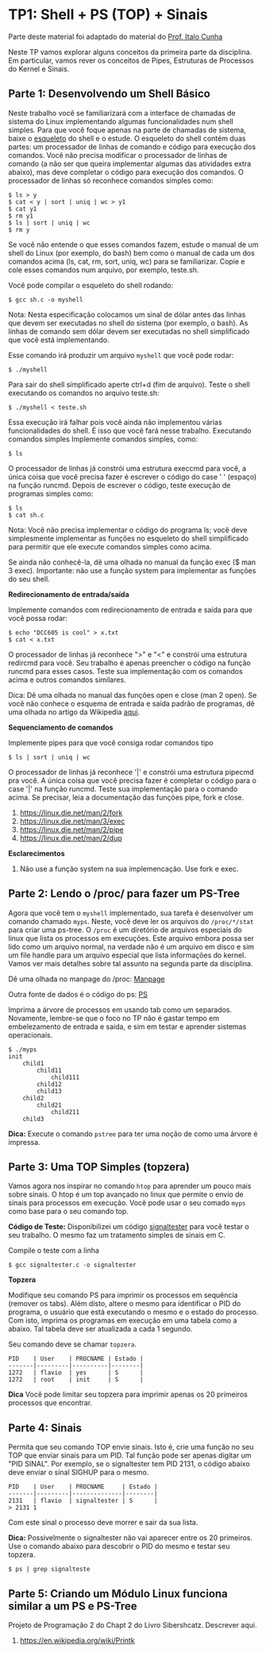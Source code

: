 TP1: Shell + PS (TOP) + Sinais
==============================

Parte deste material foi adaptado do material do [Prof. Italo Cunha](http://dcc.ufmg.br/~cunha)

Neste TP vamos explorar alguns conceitos da primeira parte da disciplina. Em particular, vamos rever os conceitos de Pipes, Estruturas de Processos do Kernel e Sinais.

Parte 1: Desenvolvendo um Shell Básico
--------------------------------------

Neste trabalho você se familiarizará com a interface de chamadas de sistema do Linux implementando algumas funcionalidades num shell simples. Para que você foque apenas na parte de chamadas de sistema, baixe o [esqueleto](https://gitlab.dcc.ufmg.br/cunha-dcc605/shell-assignment) do shell e o estude. O esqueleto do shell contém duas partes: um processador de linhas de comando e código para execução dos comandos. Você não precisa modificar o processador de linhas de comando (a não ser que queira implementar algumas das atividades extra abaixo), mas deve completar o código para execução dos comandos. O processador de linhas só reconhece comandos simples como:

```
$ ls > y
$ cat < y | sort | uniq | wc > y1
$ cat y1
$ rm y1
$ ls | sort | uniq | wc
$ rm y
```

Se você não entende o que esses comandos fazem, estude o manual de um shell do Linux (por exemplo, do bash) bem como o manual de cada um dos comandos acima (ls, cat, rm, sort, uniq, wc) para se familiarizar. Copie e cole esses comandos num arquivo, por exemplo, teste.sh.

Você pode compilar o esqueleto do shell rodando:

```
$ gcc sh.c -o myshell
```

Nota: Nesta especificação colocamos um sinal de dólar antes das linhas que devem ser executadas no shell do sistema (por exemplo, o bash). As linhas de comando sem dólar devem ser executadas no shell simplificado que você está implementando.

Esse comando irá produzir um arquivo `myshell` que você pode rodar:

```
$ ./myshell
```

Para sair do shell simplificado aperte ctrl+d (fim de arquivo). Teste o shell executando os comandos no arquivo teste.sh:

```
$ ./myshell < teste.sh
```

Essa execução irá falhar pois você ainda não implementou várias funcionalidades do shell. É isso que você fará nesse trabalho.
Executando comandos simples
Implemente comandos simples, como:

```
$ ls
```

O processador de linhas já constrói uma estrutura execcmd para você, a única coisa que você precisa fazer é escrever o código do case ' ' (espaço) na função runcmd. Depois de escrever o código, teste execução de programas simples como:

```
$ ls
$ cat sh.c
```

Nota: Você não precisa implementar o código do programa ls; você deve simplesmente implementar as funções no esqueleto do shell simplificado para permitir que ele execute comandos simples como acima.

Se ainda não conhecê-la, dê uma olhada no manual da função exec ($ man 3 exec). Importante: não use a função system para implementar as funções do seu shell.

**Redirecionamento de entrada/saída**

Implemente comandos com redirecionamento de entrada e saída para que você possa rodar:

```
$ echo "DCC605 is cool" > x.txt
$ cat < x.txt
```

O processador de linhas já reconhece ">" e "<" e constrói uma estrutura redircmd para você. Seu trabalho é apenas preencher o código na função runcmd para esses casos. Teste sua implementação com os comandos acima e outros comandos similares. 

Dica: Dê uma olhada no manual das funções open e close (man 2 open). Se você não conhece o esquema de entrada e saída padrão de programas, dê uma olhada no artigo da Wikipedia [aqui](https://gitlab.dcc.ufmg.br/cunha-dcc605/shell-assignment).

**Sequenciamento de comandos**

Implemente pipes para que você consiga rodar comandos tipo

```
$ ls | sort | uniq | wc
```

O processador de linhas já reconhece '|' e constrói uma estrutura pipecmd pra você. A única coisa que você precisa fazer é completar o código para o case '|' na função runcmd. Teste sua implementação para o comando acima. Se precisar, leia a documentação das funções pipe, fork e close.

  1. https://linux.die.net/man/2/fork
  1. https://linux.die.net/man/3/exec
  1. https://linux.die.net/man/2/pipe
  1. https://linux.die.net/man/2/dup


**Esclarecimentos**

  1. Não use a função system na sua implemencação. Use fork e exec.


Parte 2: Lendo o /proc/ para fazer um PS-Tree
---------------------------------------------

Agora que você tem o `myshell` implementado, sua tarefa é desenvolver um comando chamado `myps`. Neste, você deve ler os arquivos do `/proc/*/stat` para criar uma ps-tree. O `/proc` é um diretório de arquivos especiais do linux que lista os processos em execuções. Este arquivo embora possa ser lido como um arquivo normal, na verdade não é um arquivo em disco e sim um file handle para um arquivo especial que lista informações do kernel. Vamos ver mais detalhes sobre tal assunto na segunda parte da disciplina.

Dê uma olhada no manpage do /proc: [Manpage](http://man7.org/linux/man-pages/man5/proc.5.html)

Outra fonte de dados é o código do ps: [PS](https://github.com/thlorenz/procps/blob/master/deps/procps/proc/readproc.c)

Imprima a árvore de processos em usando tab como um separados. Novamente, lembre-se que o foco no TP não é gastar tempo em embelezamento de entrada e saída, e sim em testar e aprender sistemas operacionais.

```
$ ./myps
init
    child1
        child11
            child111
        child12
        child13
    child2
        child21
            child211
    child3
```

**Dica:** Execute o comando `pstree` para ter uma noção de como uma árvore é impressa.

Parte 3: Uma TOP Simples (topzera)
----------------------------------

Vamos agora nos inspirar no comando `htop` para aprender um pouco mais sobre sinais. O htop é um top avançado no linux que permite o envio de sinais para processos em execução. Você pode usar o seu comado `myps` como base para o seu comando top.

**Código de Teste:** Disponibilizei um código [signaltester](https://github.com/flaviovdf/SO-2017-1/blob/master/tp1/signaltester/tester.c) para você testar o seu trabalho. O mesmo faz um tratamento simples de sinais em C. 

Compile o teste com a linha

```
$ gcc signaltester.c -o signaltester
```


**Topzera**

Modifique seu comando PS para imprimir os processos em sequência (remover os tabs). Além disto, altere o mesmo para identificar o PID do programa, o usuário que está executando o mesmo e o estado do processo. Com isto, imprima os programas em execução em uma tabela como a abaixo. Tal tabela deve ser atualizada a cada 1 segundo.

Seu comando deve se chamar `topzera`.

```
PID    | User    | PROCNAME | Estado |
-------|---------|----------|--------|
1272   | flavio  | yes      | S      |
1272   | root    | init     | S      |
```

**Dica** Você pode limitar seu topzera para imprimir apenas os 20 primeiros processos que encontrar.

Parte 4: Sinais
---------------

Permita que seu comando TOP envie sinais. Isto é, crie uma função no seu TOP que enviar sinais para um PID. Tal função pode ser apenas digitar um "PID SINAL". Por exemplo, se o signaltester tem PID 2131, o código abaixo deve enviar o sinal SIGHUP para o mesmo.

```
PID    | User    | PROCNAME     | Estado |
-------|---------|--------------|--------|
2131   | flavio  | signaltester | S      |
> 2131 1
```

Com este sinal o processo deve morrer e sair da sua lista.

**Dica:** Possivelmente o signaltester não vai aparecer entre os 20 primeiros. Use o comando abaixo para descobrir o PID do 
mesmo e testar seu topzera.

```
$ ps | grep signalteste
```

Parte 5: Criando um Módulo Linux funciona similar a um PS e PS-Tree
-------------------------------------------------------------------

Projeto de Programação 2 do Chapt 2 do Livro Sibershcatz. Descrever aqui.

  1. https://en.wikipedia.org/wiki/Printk
